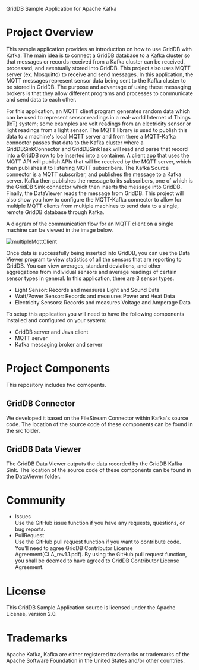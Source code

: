 GridDB Sample Application for Apache Kafka

# Project Overview
This sample application provides an introduction on how to use GridDB with Kafka. The main idea is to connect a GridDB database to a Kafka cluster so that messages or records received from a Kafka cluster can be received, processed, and eventually stored into GridDB. This project also uses MQTT server (ex. Mosquitto) to receive and send messages. In this application, the MQTT messages represent sensor data being sent to the Kafka cluster to be stored in GridDB. The purpose and advantage of using these messaging brokers is that they allow different programs and processes to communicate and send data to each other.

For this application, an MQTT client program generates random data which can be used to represent sensor readings in a real-world Internet of Things (IoT) system; some examples are volt readings from an electricity sensor or light readings from a light sensor. The MQTT library is used to publish this data to a machine's local MQTT server and from there a MQTT-Kafka connector passes that data to the Kafka cluster where a GridDBSinkConnector and GridDBSinkTask will read and parse that record into a GridDB row to be inserted into a container. A client app that uses the MQTT API will publish APIs that will be received by the MQTT server, which then publishes it to listening MQTT subscribers. The Kafka Source connector is a MQTT subscriber, and publishes the message to a Kafka server. Kafka then publishes the message to its subscribers, one of which is the GridDB Sink connector which then inserts the message into GridDB. Finally, the DataViewer reads the message from GridDB. This project will also show you how to configure the MQTT-Kafka connector to allow for multiple MQTT clients from multiple machines to send data to a single, remote GridDB database through Kafka.

A diagram of the communication flow for an MQTT client on a single machine can be viewed in the image below.

 ![multipleMqttClient](http://griddb.github.io/repositories/samples/images/multipleMqttClient.png "multipleMqttClient")

Once data is successfully being inserted into GridDB, you can use the Data Viewer program to view statistics of all the sensors that are reporting to GridDB. You can view averages, standard deviations, and other aggregations from individual sensors and average readings of certain sensor types in general. In this application, there are 3 sensor types.
- Light Sensor: Records and measures Light and Sound Data
- Watt/Power Sensor: Records and measures Power and Heat Data
- Electricity Sensors: Records and measures Voltage and Amperage Data

To setup this application you will need to have the following components installed and configured on your system:
- GridDB server and Java client
- MQTT server
- Kafka messaging broker and server

# Project Components
This repository includes two comopents.
## GridDB Connector
We developed it based on the FileStream Connector within Kafka's source code. The location of the source code of these components can be found in the src folder. 
## GridDB Data Viewer
The GridDB Data Viewer outputs the data recorded by the GridDB Kafka Sink. The location of the source code of these components can be found in the DataViewer folder. 

# Community

  * Issues  
    Use the GitHub issue function if you have any requests, questions, or bug reports. 
  * PullRequest  
    Use the GitHub pull request function if you want to contribute code.
    You'll need to agree GridDB Contributor License Agreement(CLA_rev1.1.pdf).
    By using the GitHub pull request function, you shall be deemed to have agreed to GridDB Contributor License Agreement.

# License
  
  This GridDB Sample Application source is licensed under the Apache License, version 2.0.
  
# Trademarks
  
  Apache Kafka, Kafka are either registered trademarks or trademarks of the Apache Software Foundation in the United States and/or other countries.
